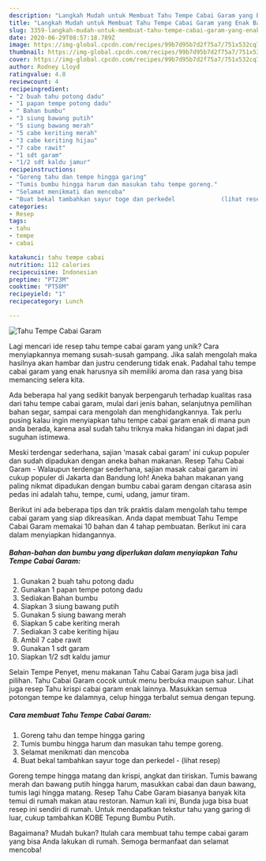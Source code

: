 ```yaml
---
description: "Langkah Mudah untuk Membuat Tahu Tempe Cabai Garam yang Enak Banget"
title: "Langkah Mudah untuk Membuat Tahu Tempe Cabai Garam yang Enak Banget"
slug: 3359-langkah-mudah-untuk-membuat-tahu-tempe-cabai-garam-yang-enak-banget
date: 2020-06-29T08:57:18.789Z
image: https://img-global.cpcdn.com/recipes/99b7d95b7d2f75a7/751x532cq70/tahu-tempe-cabai-garam-foto-resep-utama.jpg
thumbnail: https://img-global.cpcdn.com/recipes/99b7d95b7d2f75a7/751x532cq70/tahu-tempe-cabai-garam-foto-resep-utama.jpg
cover: https://img-global.cpcdn.com/recipes/99b7d95b7d2f75a7/751x532cq70/tahu-tempe-cabai-garam-foto-resep-utama.jpg
author: Rodney Lloyd
ratingvalue: 4.8
reviewcount: 4
recipeingredient:
- "2 buah tahu potong dadu"
- "1 papan tempe potong dadu"
- " Bahan bumbu"
- "3 siung bawang putih"
- "5 siung bawang merah"
- "5 cabe keriting merah"
- "3 cabe keriting hijau"
- "7 cabe rawit"
- "1 sdt garam"
- "1/2 sdt kaldu jamur"
recipeinstructions:
- "Goreng tahu dan tempe hingga garing"
- "Tumis bumbu hingga harum dan masukan tahu tempe goreng."
- "Selamat menikmati dan mencoba"
- "Buat bekal tambahkan sayur toge dan perkedel             (lihat resep)"
categories:
- Resep
tags:
- tahu
- tempe
- cabai

katakunci: tahu tempe cabai 
nutrition: 112 calories
recipecuisine: Indonesian
preptime: "PT23M"
cooktime: "PT58M"
recipeyield: "1"
recipecategory: Lunch

---
```



![Tahu Tempe Cabai Garam](https://img-global.cpcdn.com/recipes/99b7d95b7d2f75a7/751x532cq70/tahu-tempe-cabai-garam-foto-resep-utama.jpg)

Lagi mencari ide resep tahu tempe cabai garam yang unik? Cara menyiapkannya memang susah-susah gampang. Jika salah mengolah maka hasilnya akan hambar dan justru cenderung tidak enak. Padahal tahu tempe cabai garam yang enak harusnya sih memiliki aroma dan rasa yang bisa memancing selera kita.

Ada beberapa hal yang sedikit banyak berpengaruh terhadap kualitas rasa dari tahu tempe cabai garam, mulai dari jenis bahan, selanjutnya pemilihan bahan segar, sampai cara mengolah dan menghidangkannya. Tak perlu pusing kalau ingin menyiapkan tahu tempe cabai garam enak di mana pun anda berada, karena asal sudah tahu triknya maka hidangan ini dapat jadi suguhan istimewa.

Meski terdengar sederhana, sajian &#39;masak cabai garam&#39; ini cukup populer dan sudah dipadukan dengan aneka bahan makanan. Resep Tahu Cabai Garam - Walaupun terdengar sederhana, sajian masak cabai garam ini cukup populer di Jakarta dan Bandung loh! Aneka bahan makanan yang paling nikmat dipadukan dengan bumbu cabai garam dengan citarasa asin pedas ini adalah tahu, tempe, cumi, udang, jamur tiram.


Berikut ini ada beberapa tips dan trik praktis dalam mengolah tahu tempe cabai garam yang siap dikreasikan. Anda dapat membuat Tahu Tempe Cabai Garam memakai 10 bahan dan 4 tahap pembuatan. Berikut ini cara dalam menyiapkan hidangannya.

<!--inarticleads1-->

##### Bahan-bahan dan bumbu yang diperlukan dalam menyiapkan Tahu Tempe Cabai Garam:

1. Gunakan 2 buah tahu potong dadu
1. Gunakan 1 papan tempe potong dadu
1. Sediakan  Bahan bumbu
1. Siapkan 3 siung bawang putih
1. Gunakan 5 siung bawang merah
1. Siapkan 5 cabe keriting merah
1. Sediakan 3 cabe keriting hijau
1. Ambil 7 cabe rawit
1. Gunakan 1 sdt garam
1. Siapkan 1/2 sdt kaldu jamur


Selain Tempe Penyet, menu makanan Tahu Cabai Garam juga bisa jadi pilihan. Tahu Cabai Garam cocok untuk menu berbuka maupun sahur. Lihat juga resep Tahu krispi cabai garam enak lainnya. Masukkan semua potongan tempe ke dalamnya, celup hingga terbalut semua dengan tepung. 

<!--inarticleads2-->

##### Cara membuat Tahu Tempe Cabai Garam:

1. Goreng tahu dan tempe hingga garing
1. Tumis bumbu hingga harum dan masukan tahu tempe goreng.
1. Selamat menikmati dan mencoba
1. Buat bekal tambahkan sayur toge dan perkedel -             (lihat resep)


Goreng tempe hingga matang dan krispi, angkat dan tiriskan. Tumis bawang merah dan bawang putih hingga harum, masukkan cabai dan daun bawang, tumis lagi hingga matang. Resep Tahu Cabe Garam biasanya banyak kita temui di rumah makan atau restoran. Namun kali ini, Bunda juga bisa buat resep ini sendiri di rumah. Untuk mendapatkan tekstur tahu yang garing di luar, cukup tambahkan KOBE Tepung Bumbu Putih. 

Bagaimana? Mudah bukan? Itulah cara membuat tahu tempe cabai garam yang bisa Anda lakukan di rumah. Semoga bermanfaat dan selamat mencoba!
